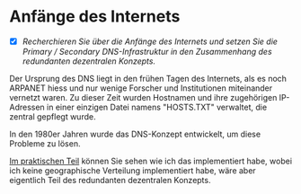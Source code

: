 # Anfänge des Internets
- [x] *Recherchieren Sie über die Anfänge des Internets und setzen Sie die Primary / Secondary DNS-Infrastruktur in den Zusammenhang des redundanten dezentralen Konzepts.*

Der Ursprung des DNS liegt in den frühen Tagen des Internets, als es noch ARPANET hiess und nur wenige Forscher und Institutionen miteinander vernetzt waren. Zu dieser Zeit wurden Hostnamen und ihre zugehörigen IP-Adressen in einer einzigen Datei namens "HOSTS.TXT" verwaltet, die zentral gepflegt wurde.

In den 1980er Jahren wurde das DNS-Konzept entwickelt, um diese Probleme zu lösen.

[Im praktischen Teil](../praktisch) können Sie sehen wie ich das implementiert habe, wobei ich keine geographische Verteilung implementiert habe, wäre aber eigentlich Teil des redundanten dezentralen Konzepts.